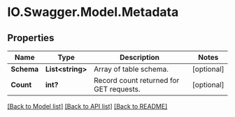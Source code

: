 # IO.Swagger.Model.Metadata
## Properties

Name | Type | Description | Notes
------------ | ------------- | ------------- | -------------
**Schema** | **List&lt;string&gt;** | Array of table schema. | [optional] 
**Count** | **int?** | Record count returned for GET requests. | [optional] 

[[Back to Model list]](../README.md#documentation-for-models) [[Back to API list]](../README.md#documentation-for-api-endpoints) [[Back to README]](../README.md)

